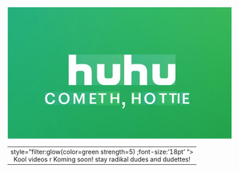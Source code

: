 
<html>
<head>

  </head>
  <body>
    <img src="huhu.jpg" />
  <table>  <tr> <td> style=”filter:glow(color=green strength=5) ;font-size:’18pt’ “><center>Kool videos r Koming soon! stay radikal dudes and dudettes!</center> </td> </tr> </td> </tr> </table> 
  </body>
